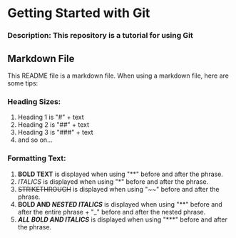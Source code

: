 # Getting Started with Git  

### Description:  This repository is a tutorial for using Git

## Markdown File  
This README file is a markdown file. When using a markdown file, here are some tips:  

### Heading Sizes:
1. Heading 1 is "#" + text 
2. Heading 2 is "##" + text 
3. Heading 3 is "###" + text  
4. and so on...  

### Formatting Text:
1. **BOLD TEXT** is displayed when using "**" before and after the phrase. 
2. *ITALICS* is displayed when using "*" before and after the phrase.    
3. ~~STRIKETHROUGH~~ is displayed when using "~~" before and after the phrase.
4. **BOLD AND _NESTED ITALICS_** is displayed when using "**" before and after the entire phrase + "_" before and after the nested phrase. 
5. ***ALL BOLD AND ITALICS*** is displayed when using "***" before and after the phrase.  

